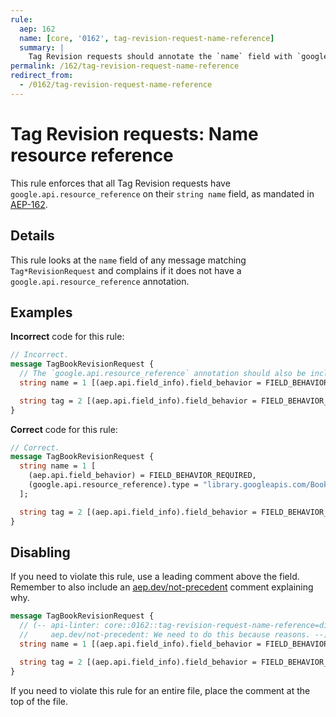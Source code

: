 ```yaml
---
rule:
  aep: 162
  name: [core, '0162', tag-revision-request-name-reference]
  summary: |
    Tag Revision requests should annotate the `name` field with `google.api.resource_reference`.
permalink: /162/tag-revision-request-name-reference
redirect_from:
  - /0162/tag-revision-request-name-reference
---
```


# Tag Revision requests: Name resource reference

This rule enforces that all Tag Revision requests have
`google.api.resource_reference` on their `string name` field, as mandated in
[AEP-162][].

## Details

This rule looks at the `name` field of any message matching `Tag*RevisionRequest`
and complains if it does not have a `google.api.resource_reference` annotation.

## Examples

**Incorrect** code for this rule:

```proto
// Incorrect.
message TagBookRevisionRequest {
  // The `google.api.resource_reference` annotation should also be included.
  string name = 1 [(aep.api.field_info).field_behavior = FIELD_BEHAVIOR_REQUIRED];

  string tag = 2 [(aep.api.field_info).field_behavior = FIELD_BEHAVIOR_REQUIRED];
}
```

**Correct** code for this rule:

```proto
// Correct.
message TagBookRevisionRequest {
  string name = 1 [
    (aep.api.field_behavior) = FIELD_BEHAVIOR_REQUIRED,
    (google.api.resource_reference).type = "library.googleapis.com/Book"
  ];

  string tag = 2 [(aep.api.field_info).field_behavior = FIELD_BEHAVIOR_REQUIRED];
}
```

## Disabling

If you need to violate this rule, use a leading comment above the field.
Remember to also include an [aep.dev/not-precedent][] comment explaining why.

```proto
message TagBookRevisionRequest {
  // (-- api-linter: core::0162::tag-revision-request-name-reference=disabled
  //     aep.dev/not-precedent: We need to do this because reasons. --)
  string name = 1 [(aep.api.field_info).field_behavior = FIELD_BEHAVIOR_REQUIRED];

  string tag = 2 [(aep.api.field_info).field_behavior = FIELD_BEHAVIOR_REQUIRED];
}
```

If you need to violate this rule for an entire file, place the comment at the
top of the file.

[aep-162]: https://aep.dev/162
[aep.dev/not-precedent]: https://aep.dev/not-precedent
